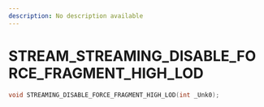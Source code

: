 ```yaml
---
description: No description available 
---
```


# STREAM\_STREAMING_DISABLE_FORCE_FRAGMENT_HIGH_LOD

```cpp
void STREAMING_DISABLE_FORCE_FRAGMENT_HIGH_LOD(int _Unk0);
```